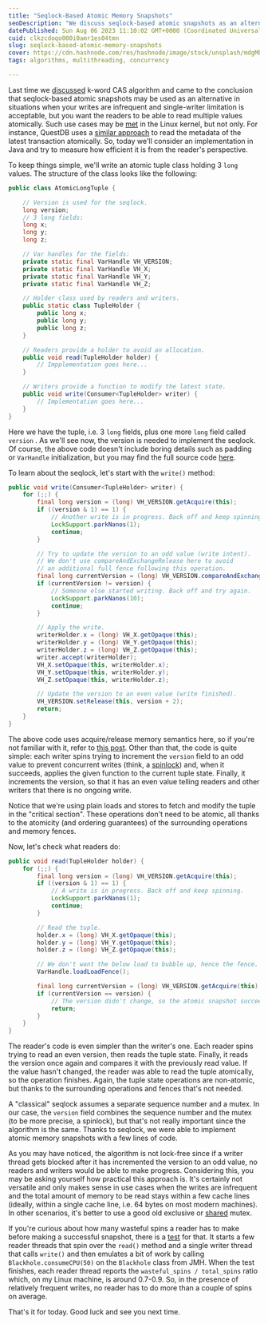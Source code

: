 ```yaml
---
title: "Seqlock-Based Atomic Memory Snapshots"
seoDescription: "We discuss seqlock-based atomic snapshots as an alternative to the k-word CAS algorithm when writes are infrequent and single-writer limitation is fine."
datePublished: Sun Aug 06 2023 11:10:02 GMT+0000 (Coordinated Universal Time)
cuid: clkzcdoqo000i0amr1es04tmn
slug: seqlock-based-atomic-memory-snapshots
cover: https://cdn.hashnode.com/res/hashnode/image/stock/unsplash/mdgMbYfFlSA/upload/dca4ca8fa58a9751367c20813364de08.jpeg
tags: algorithms, multithreading, concurrency

---
```


Last time we [discussed](https://puzpuzpuz.dev/a-few-thoughts-on-k-word-cas) k-word CAS algorithm and came to the conclusion that seqlock-based atomic snapshots may be used as an alternative in situations when your writes are infrequent and single-writer limitation is acceptable, but you want the readers to be able to read multiple values atomically. Such use cases may be [met](https://en.wikipedia.org/wiki/Seqlock) in the Linux kernel, but not only. For instance, QuestDB uses a [similar approach](https://github.com/questdb/questdb/blob/0fd8581f6a3ee98a0117cf620d48fa55d7d16c76/core/src/main/java/io/questdb/cairo/TxReader.java#L392-L428) to read the metadata of the latest transaction atomically. So, today we'll consider an implementation in Java and try to measure how efficient it is from the reader's perspective.

To keep things simple, we'll write an atomic tuple class holding 3 `long` values. The structure of the class looks like the following:

```java
public class AtomicLongTuple {

    // Version is used for the seqlock.
    long version;
    // 3 long fields:
    long x;
    long y;
    long z;

    // Var handles for the fields:
    private static final VarHandle VH_VERSION;
    private static final VarHandle VH_X;
    private static final VarHandle VH_Y;
    private static final VarHandle VH_Z;

    // Holder class used by readers and writers.
    public static class TupleHolder {
        public long x;
        public long y;
        public long z;
    }

    // Readers provide a holder to avoid an allocation.
    public void read(TupleHolder holder) {
        // Impplementation goes here...
    }

    // Writers provide a function to modify the latest state.
    public void write(Consumer<TupleHolder> writer) {
        // Implementation goes here...
    }
}
```

Here we have the tuple, i.e. 3 `long` fields, plus one more `long` field called `version` . As we'll see now, the version is needed to implement the seqlock. Of course, the above code doesn't include boring details such as padding or `VarHandle` initialization, but you may find the full source code [here](https://github.com/puzpuzpuz/java-concurrency-samples/blob/dc6160b0eb4d4a9badbced202fe8f3e4001a47f3/src/main/java/io/puzpuzpuz/atomic/AtomicLongTuple.java).

To learn about the seqlock, let's start with the `write()` method:

```java
public void write(Consumer<TupleHolder> writer) {
    for (;;) {
        final long version = (long) VH_VERSION.getAcquire(this);
        if ((version & 1) == 1) {
            // Another write is in progress. Back off and keep spinning.
            LockSupport.parkNanos(1);
            continue;
        }

        // Try to update the version to an odd value (write intent).
        // We don't use compareAndExchangeRelease here to avoid
        // an additional full fence following this operation.
        final long currentVersion = (long) VH_VERSION.compareAndExchange(this, version, version + 1);
        if (currentVersion != version) {
            // Someone else started writing. Back off and try again.
            LockSupport.parkNanos(10);
            continue;
        }

        // Apply the write.
        writerHolder.x = (long) VH_X.getOpaque(this);
        writerHolder.y = (long) VH_Y.getOpaque(this);
        writerHolder.z = (long) VH_Z.getOpaque(this);
        writer.accept(writerHolder);
        VH_X.setOpaque(this, writerHolder.x);
        VH_Y.setOpaque(this, writerHolder.y);
        VH_Z.setOpaque(this, writerHolder.z);

        // Update the version to an even value (write finished).
        VH_VERSION.setRelease(this, version + 2);
        return;
    }
}
```

The above code uses acquire/release memory semantics here, so if you're not familiar with it, refer to [this post](https://puzpuzpuz.dev/using-acquirerelease-semantics-in-java-atomics-for-fun-and-profit). Other than that, the code is quite simple: each writer spins trying to increment the `version` field to an odd value to prevent concurrent writes (think, a [spinlock](https://puzpuzpuz.dev/benchmarking-non-shared-locks-in-java)) and, when it succeeds, applies the given function to the current tuple state. Finally, it increments the version, so that it has an even value telling readers and other writers that there is no ongoing write.

Notice that we're using plain loads and stores to fetch and modify the tuple in the "critical section". These operations don't need to be atomic, all thanks to the atomicity (and ordering guarantees) of the surrounding operations and memory fences.

Now, let's check what readers do:

```java
public void read(TupleHolder holder) {
    for (;;) {
        final long version = (long) VH_VERSION.getAcquire(this);
        if ((version & 1) == 1) {
            // A write is in progress. Back off and keep spinning.
            LockSupport.parkNanos(1);
            continue;
        }

        // Read the tuple.
        holder.x = (long) VH_X.getOpaque(this);
        holder.y = (long) VH_Y.getOpaque(this);
        holder.z = (long) VH_Z.getOpaque(this);

        // We don't want the below load to bubble up, hence the fence.
        VarHandle.loadLoadFence();

        final long currentVersion = (long) VH_VERSION.getAcquire(this);
        if (currentVersion == version) {
            // The version didn't change, so the atomic snapshot succeeded.
            return;
        }
    }
}
```

The reader's code is even simpler than the writer's one. Each reader spins trying to read an even version, then reads the tuple state. Finally, it reads the version once again and compares it with the previously read value. If the value hasn't changed, the reader was able to read the tuple atomically, so the operation finishes. Again, the tuple state operations are non-atomic, but thanks to the surrounding operations and fences that's not needed.

A "classical" seqlock assumes a separate sequence number and a mutex. In our case, the `version` field combines the sequence number and the mutex (to be more precise, a spinlock), but that's not really important since the algorithm is the same. Thanks to seqlock, we were able to implement atomic memory snapshots with a few lines of code.

As you may have noticed, the algorithm is not lock-free since if a writer thread gets blocked after it has incremented the version to an odd value, no readers and writers would be able to make progress. Considering this, you may be asking yourself how practical this approach is. It's certainly not versatile and only makes sense in use cases when the writes are infrequent and the total amount of memory to be read stays within a few cache lines (ideally, within a single cache line, i.e. 64 bytes on most modern machines). In other scenarios, it's better to use a good old exclusive or [shared](https://puzpuzpuz.dev/scalable-readers-writer-lock) mutex.

If you're curious about how many wasteful spins a reader has to make before making a successful snapshot, there is a [test](https://github.com/puzpuzpuz/java-concurrency-samples/blob/e180af67323b324e2d69f8cce422e1d9b618b2c6/src/test/java/io/puzpuzpuz/atomic/AtomicLongTupleTest.java#L36) for that. It starts a few reader threads that spin over the `read()` method and a single writer thread that calls `write()` and then emulates a bit of work by calling `Blackhole.consumeCPU(50)` on the `Blackhole` class from JMH. When the test finishes, each reader thread reports the `wasteful_spins / total_spins` ratio which, on my Linux machine, is around 0.7-0.9. So, in the presence of relatively frequent writes, no reader has to do more than a couple of spins on average.

That's it for today. Good luck and see you next time.